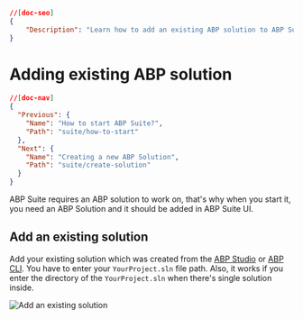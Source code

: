 ```json
//[doc-seo]
{
    "Description": "Learn how to add an existing ABP solution to ABP Suite, enabling seamless project management and development integration."
}
```

# Adding existing ABP solution

````json
//[doc-nav]
{
  "Previous": {
    "Name": "How to start ABP Suite?",
    "Path": "suite/how-to-start"
  },
  "Next": {
    "Name": "Creating a new ABP Solution",
    "Path": "suite/create-solution"
  }
}
````

ABP Suite requires an ABP solution to work on, that's why when you start it, you need an ABP Solution and it should be added in ABP Suite UI.

## Add an existing solution

Add your existing solution which was created from the [ABP Studio](../studio/index.md) or [ABP CLI](../cli/index.md). You have to enter your `YourProject.sln` file path. Also, it works if you enter the directory of the `YourProject.sln` when there's single solution inside.

![Add an existing solution](../images/suite-add-existing-solution-8.3.png)